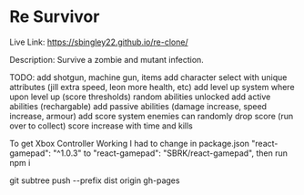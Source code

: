 # Re Survivor

Live Link: https://sbingley22.github.io/re-clone/

Description:
Survive a zombie and mutant infection.

TODO:
add shotgun, machine gun, items
add character select with unique attributes (jill extra speed, leon more health, etc)
add level up system where upon level up (score thresholds) random abilities unlocked
add active abilities (rechargable)
add passive abilities (damage increase, speed increase, armour)
add score system
enemies can randomly drop score (run over to collect)
score increase with time and kills


To get Xbox Controller Working I had to change in package.json
"react-gamepad": "^1.0.3" to "react-gamepad": "SBRK/react-gamepad",
then run npm i

git subtree push --prefix dist origin gh-pages